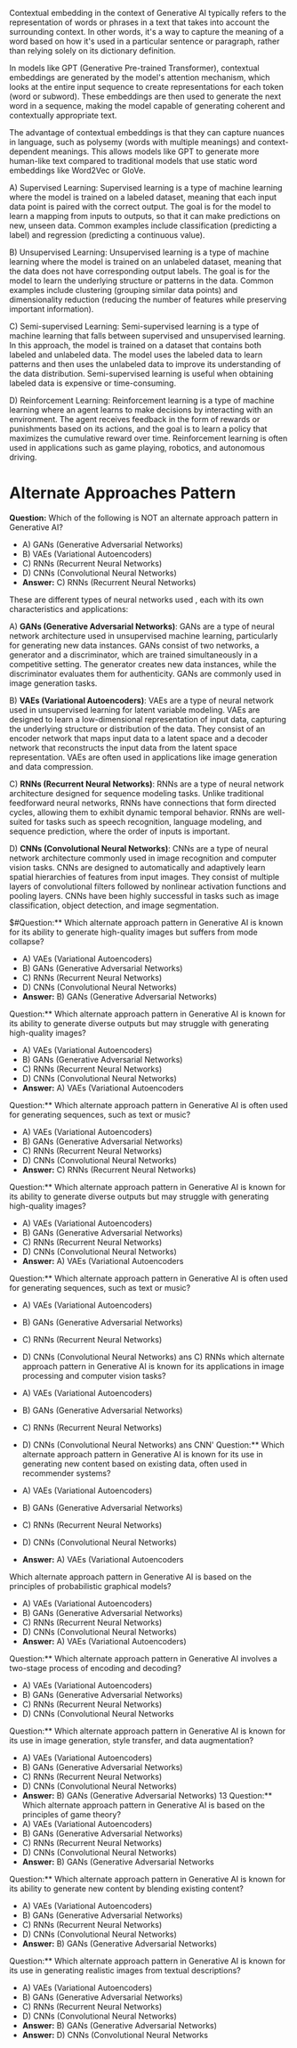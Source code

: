 Contextual embedding in the context of Generative AI typically refers to the representation of words 
or phrases in a text that takes into account the surrounding context. In other words,
it's a way to capture the meaning of a word based on how it's used in a particular sentence or paragraph, 
rather than relying solely on its dictionary definition.

In models like GPT (Generative Pre-trained Transformer), contextual embeddings are generated by the model's attention mechanism,
which looks at the entire input sequence to create representations for each token (word or subword).
These embeddings are then used to generate the next word in a sequence, making the model capable of generating coherent and contextually appropriate text.

The advantage of contextual embeddings is that they can capture nuances in language, such as polysemy (words with multiple meanings) 
and context-dependent meanings. This allows models like GPT to generate more human-like text compared to traditional models that 
use static word embeddings like Word2Vec or GloVe.


A) Supervised Learning:
Supervised learning is a type of machine learning where the model is trained on a labeled dataset,
meaning that each input data point is paired with the correct output. The goal is for the model to learn a mapping from inputs to outputs,
so that it can make predictions on new, unseen data. Common examples include classification (predicting a label) and regression 
(predicting a continuous value).

B) Unsupervised Learning:
Unsupervised learning is a type of machine learning where the model is trained on an unlabeled dataset,
meaning that the data does not have corresponding output labels. The goal is for the model to learn the underlying structure or patterns in the data.
Common examples include clustering (grouping similar data points) and dimensionality reduction (reducing the number of features while preserving 
important information).

C) Semi-supervised Learning:
Semi-supervised learning is a type of machine learning that falls between supervised and unsupervised learning. In this approach,
the model is trained on a dataset that contains both labeled and unlabeled data. The model uses the labeled data to learn patterns and 
then uses the unlabeled data to improve its understanding of the data distribution. Semi-supervised learning is useful when obtaining 
labeled data is expensive or time-consuming.

D) Reinforcement Learning:
Reinforcement learning is a type of machine learning where an agent learns to make decisions by interacting with an environment.
The agent receives feedback in the form of rewards or punishments based on its actions, 
and the goal is to learn a policy that maximizes the cumulative reward over time. Reinforcement learning is often used in 
applications such as game playing, robotics, and autonomous driving.


# Alternate Approaches Pattern

**Question:** Which of the following is NOT an alternate approach pattern in Generative AI?
- A) GANs (Generative Adversarial Networks)
- B) VAEs (Variational Autoencoders)
- C) RNNs (Recurrent Neural Networks)
- D) CNNs (Convolutional Neural Networks)
- **Answer:** C) RNNs (Recurrent Neural Networks)

These are different types of neural networks used , each with its own characteristics and applications:

A) **GANs (Generative Adversarial Networks)**: GANs are a type of neural network architecture used in unsupervised machine learning,
particularly for generating new data instances. GANs consist of two networks, a generator and a discriminator,
which are trained simultaneously in a competitive setting. The generator creates new data instances,
while the discriminator evaluates them for authenticity. GANs are commonly used in image generation tasks.

B) **VAEs (Variational Autoencoders)**: VAEs are a type of neural network used in unsupervised learning for latent variable modeling.
VAEs are designed to learn a low-dimensional representation of input data, capturing the underlying structure or distribution of the data.
They consist of an encoder network that maps input data to a latent space and a decoder network that reconstructs the input data from the
latent space representation. VAEs are often used in applications like image generation and data compression.

C) **RNNs (Recurrent Neural Networks)**: RNNs are a type of neural network architecture designed for sequence modeling tasks. 
Unlike traditional feedforward neural networks, RNNs have connections that form directed cycles, allowing them to
exhibit dynamic temporal behavior. RNNs are well-suited for tasks such as speech recognition, language modeling,
and sequence prediction, where the order of inputs is important.

D) **CNNs (Convolutional Neural Networks)**: CNNs are a type of neural network architecture commonly used in image recognition 
and computer vision tasks. CNNs are designed to automatically and adaptively learn spatial hierarchies of features from input images. 
They consist of multiple layers of convolutional filters followed by nonlinear activation functions and pooling layers.
CNNs have been highly successful in tasks such as image classification, object detection, and image segmentation.

$#Question:** Which alternate approach pattern in Generative AI is known for its ability to
generate high-quality images but suffers from mode collapse?
- A) VAEs (Variational Autoencoders)
- B) GANs (Generative Adversarial Networks)
- C) RNNs (Recurrent Neural Networks)
- D) CNNs (Convolutional Neural Networks)
- **Answer:** B) GANs (Generative Adversarial Networks)

Question:** Which alternate approach pattern in Generative AI is known for its ability to
generate diverse outputs but may struggle with generating high-quality images?
- A) VAEs (Variational Autoencoders)
- B) GANs (Generative Adversarial Networks)
- C) RNNs (Recurrent Neural Networks)
- D) CNNs (Convolutional Neural Networks)
- **Answer:** A) VAEs (Variational Autoencoders

Question:** Which alternate approach pattern in Generative AI is often used for generating
sequences, such as text or music?
- A) VAEs (Variational Autoencoders)
- B) GANs (Generative Adversarial Networks)
- C) RNNs (Recurrent Neural Networks)
- D) CNNs (Convolutional Neural Networks)
- **Answer:** C) RNNs (Recurrent Neural Networks)

Question:** Which alternate approach pattern in Generative AI is known for its ability to
generate diverse outputs but may struggle with generating high-quality images?
- A) VAEs (Variational Autoencoders)
- B) GANs (Generative Adversarial Networks)
- C) RNNs (Recurrent Neural Networks)
- D) CNNs (Convolutional Neural Networks)
- **Answer:** A) VAEs (Variational Autoencoders

Question:** Which alternate approach pattern in Generative AI is often used for generating
sequences, such as text or music?
- A) VAEs (Variational Autoencoders)
- B) GANs (Generative Adversarial Networks)
- C) RNNs (Recurrent Neural Networks)
- D) CNNs (Convolutional Neural Networks)
 ans C) RNNs
which alternate approach pattern in Generative AI is known for its applications in
image processing and computer vision tasks?

- A) VAEs (Variational Autoencoders)
- B) GANs (Generative Adversarial Networks)
- C) RNNs (Recurrent Neural Networks)
- D) CNNs (Convolutional Neural Networks)
  ans CNN'
Question:** Which alternate approach pattern in Generative AI is known for its use in
generating new content based on existing data, often used in recommender systems?
- A) VAEs (Variational Autoencoders)
- B) GANs (Generative Adversarial Networks)
- C) RNNs (Recurrent Neural Networks)
- D) CNNs (Convolutional Neural Networks)
- **Answer:** A) VAEs (Variational Autoencoders

Which alternate approach pattern in Generative AI is based on the principles of
probabilistic graphical models?
- A) VAEs (Variational Autoencoders)
- B) GANs (Generative Adversarial Networks)
- C) RNNs (Recurrent Neural Networks)
- D) CNNs (Convolutional Neural Networks)
- **Answer:** A) VAEs (Variational Autoencoders)

Question:** Which alternate approach pattern in Generative AI involves a two-stage process of
encoding and decoding?
- A) VAEs (Variational Autoencoders)
- B) GANs (Generative Adversarial Networks)
- C) RNNs (Recurrent Neural Networks)
- D) CNNs (Convolutional Neural Networks

Question:** Which alternate approach pattern in Generative AI is known for its use in image
generation, style transfer, and data augmentation?
- A) VAEs (Variational Autoencoders)
- B) GANs (Generative Adversarial Networks)
- C) RNNs (Recurrent Neural Networks)
- D) CNNs (Convolutional Neural Networks)
- **Answer:** B) GANs (Generative Adversarial Networks)
13 Question:** Which alternate approach pattern in Generative AI is based on the principles of
game theory?
- A) VAEs (Variational Autoencoders)
- B) GANs (Generative Adversarial Networks)
- C) RNNs (Recurrent Neural Networks)
- D) CNNs (Convolutional Neural Networks)
- **Answer:** B) GANs (Generative Adversarial Networks

Question:** Which alternate approach pattern in Generative AI is known for its ability to
generate new content by blending existing content?
- A) VAEs (Variational Autoencoders)
- B) GANs (Generative Adversarial Networks)
- C) RNNs (Recurrent Neural Networks)
- D) CNNs (Convolutional Neural Networks)
- **Answer:** B) GANs (Generative Adversarial Networks)

Question:** Which alternate approach pattern in Generative AI is known for its use in
generating realistic images from textual descriptions?
- A) VAEs (Variational Autoencoders)
- B) GANs (Generative Adversarial Networks)
- C) RNNs (Recurrent Neural Networks)
- D) CNNs (Convolutional Neural Networks)
- **Answer:** B) GANs (Generative Adversarial Networks)
- **Answer:** D) CNNs (Convolutional Neural Networks

